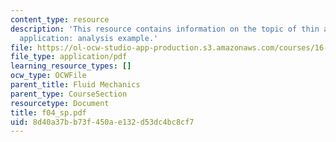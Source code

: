 ```yaml
---
content_type: resource
description: 'This resource contains information on the topic of thin airfoil theory
  application: analysis example.'
file: https://ol-ocw-studio-app-production.s3.amazonaws.com/courses/16-01-unified-engineering-i-ii-iii-iv-fall-2005-spring-2006/8d40a37bb73f450ae132d53dc4bc8cf7_f04_sp.pdf
file_type: application/pdf
learning_resource_types: []
ocw_type: OCWFile
parent_title: Fluid Mechanics
parent_type: CourseSection
resourcetype: Document
title: f04_sp.pdf
uid: 8d40a37b-b73f-450a-e132-d53dc4bc8cf7
---
```

